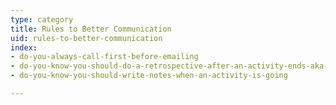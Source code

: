 ```yaml
---
type: category
title: Rules to Better Communication
uid: rules-to-better-communication
index:
- do-you-always-call-first-before-emailing
- do-you-know-you-should-do-a-retrospective-after-an-activity-ends-aka-feedback
- do-you-know-you-should-write-notes-when-an-activity-is-going

---
```



